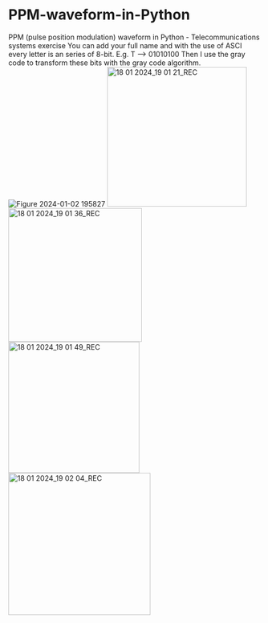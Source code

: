 # PPM-waveform-in-Python
PPM (pulse position modulation) waveform in Python - Telecommunications systems exercise
You can add your full name and with the use of ASCI every letter is an series of 8-bit. E.g. T --> 01010100
Then I use the gray code to transform these bits with the gray code algorithm.
![Figure 2024-01-02 195827](https://github.com/Panos994/PPM-waveform-in-Python/assets/118283261/5e482a7e-467d-48a3-838d-1d43d5460322)
<img width="278" alt="18 01 2024_19 01 21_REC" src="https://github.com/Panos994/PPM-waveform-in-Python/assets/118283261/c8f81c1c-1b97-41e9-84cc-894be2f258e5">
<img width="266" alt="18 01 2024_19 01 36_REC" src="https://github.com/Panos994/PPM-waveform-in-Python/assets/118283261/78093513-fae4-4a15-be48-836d70d38777">
<img width="261" alt="18 01 2024_19 01 49_REC" src="https://github.com/Panos994/PPM-waveform-in-Python/assets/118283261/7c6873e8-9bae-4f8f-86ae-84eeaba35b9a">
<img width="283" alt="18 01 2024_19 02 04_REC" src="https://github.com/Panos994/PPM-waveform-in-Python/assets/118283261/7b03e4b0-a2b7-45a3-a20a-a0c4095906d2">
